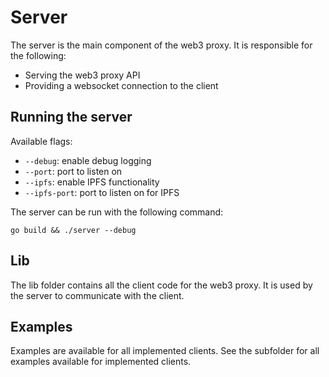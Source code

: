 # Server

The server is the main component of the web3 proxy. It is responsible for the following:

- Serving the web3 proxy API
- Providing a websocket connection to the client

## Running the server

Available flags:

- `--debug`: enable debug logging
- `--port`: port to listen on
- `--ipfs`: enable IPFS functionality
- `--ipfs-port`: port to listen on for IPFS

The server can be run with the following command:

```shell
go build && ./server --debug
```

## Lib

The lib folder contains all the client code for the web3 proxy. It is used by the server to communicate with the client.

## Examples

Examples are available for all implemented clients. See the subfolder for all examples available for implemented clients.